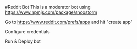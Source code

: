 #Reddit Bot
This is a moderator bot using https://www.npmjs.com/package/snoostorm

Go to https://www.reddit.com/prefs/apps and hit "create app"

Configure credentials 

Run & Deploy bot